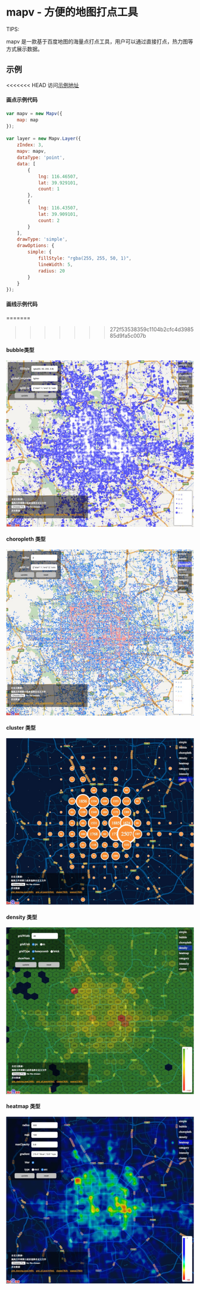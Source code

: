 # mapv - 方便的地图打点工具

TIPS:

mapv 是一款基于百度地图的海量点打点工具，用户可以通过直接打点，热力图等方式展示数据。

## 示例

<<<<<<< HEAD
访问[示例地址](http://huiyan-fe.github.io/mapv/examples/)

#### 画点示例代码

```js
var mapv = new Mapv({
    map: map
});

var layer = new Mapv.Layer({
    zIndex: 3,
    mapv: mapv,
    dataType: 'point', 
    data: [
        {
            lng: 116.46507,
            lat: 39.929101,
            count: 1
        },
        {
            lng: 116.43507,
            lat: 39.909101,
            count: 2
        }
    ],
    drawType: 'simple',
    drawOptions: {
        simple: {
            fillStyle: "rgba(255, 255, 50, 1)",
            lineWidth: 5,
            radius: 20
        }
    }
});
```
#### 画线示例代码

=======
>>>>>>> 272f53538359c1104b2cfc4d398585d9fa5c007b
#### bubble类型
![bubble类型](/doc/asset/img/bubble.png)

#### choropleth 类型
![bubble类型](/doc/asset/img/choropleth.png)

#### cluster 类型
![bubble类型](/doc/asset/img/cluster.png)

#### density 类型
![bubble类型](/doc/asset/img/density.png)

#### heatmap 类型
![bubble类型](/doc/asset/img/heatmap.png)
